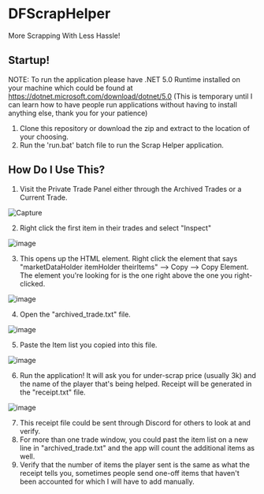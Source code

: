 # DFScrapHelper
More Scrapping With Less Hassle!

## Startup!
NOTE: To run the application please have .NET 5.0 Runtime installed on your machine which could be found at https://dotnet.microsoft.com/download/dotnet/5.0
(This is temporary until I can learn how to have people run applications without having to install anything else, thank you for your patience)
1. Clone this repository or download the zip and extract to the location of your choosing.
2. Run the 'run.bat' batch file to run the Scrap Helper application.

## How Do I Use This?
1. Visit the Private Trade Panel either through the Archived Trades or a Current Trade.

![Capture](https://user-images.githubusercontent.com/63990105/144073312-ccd50fd1-6e60-4b1f-94a6-ac6440c5a6d0.PNG)

2. Right click the first item in their trades and select "Inspect"

![image](https://user-images.githubusercontent.com/63990105/144073636-1ca66e6e-3c04-4f62-8af1-3950d1bc472b.png)

3. This opens up the HTML element. Right click the element that says "marketDataHolder itemHolder theirItems" --> Copy --> Copy Element. The element you're looking for is the one right above the one you right-clicked.

![image](https://user-images.githubusercontent.com/63990105/144074139-8ee29c5f-3975-45c1-b355-b3af604e5d59.png)

4. Open the "archived_trade.txt" file.

![image](https://user-images.githubusercontent.com/63990105/144074743-cc644e8f-3b5e-4eb0-97b3-f36f960b9c64.png)

5. Paste the Item list you copied into this file.

![image](https://user-images.githubusercontent.com/63990105/144075107-b862ba4f-9bdc-47b6-9f17-2cbd34b896bd.png)

6. Run the application! It will ask you for under-scrap price (usually 3k) and the name of the player that's being helped. Receipt will be generated in the "receipt.txt" file.

![image](https://user-images.githubusercontent.com/63990105/144075712-76a6d2d8-0981-491e-9347-f6beb96dc79c.png)

7. This receipt file could be sent through Discord for others to look at and verify. 
8. For more than one trade window, you could past the item list on a new line in "archived_trade.txt" and the app will count the additional items as well.
9. Verify that the number of items the player sent is the same as what the receipt tells you, sometimes people send one-off items that haven't been accounted for which I will have to add manually.
